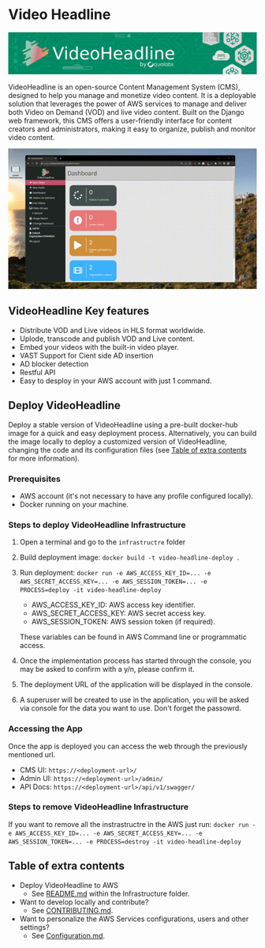 # Video Headline

![¡](docs/videoheadline_banner.jpg)

VideoHeadline is an open-source Content Management System (CMS), designed to help you manage and monetize video content. It is a deployable solution that leverages the power of AWS services to manage and deliver both Video on Demand (VOD) and live video content. Built on the Django web framework, this CMS offers a user-friendly interface for content creators and administrators, making it easy to organize, publish and monitor video content.

![Videoheadline Demo](docs/videoheadline.gif)

## VideoHeadline Key features
* Distribute VOD and Live videos in HLS format worldwide.
* Uplode, transcode and publish VOD and Live content.
* Embed your videos with the built-in video player.
* VAST Support for Cient side AD insertion
* AD blocker detection
* Restful API
* Easy to desploy in your AWS account with just 1 command.

## Deploy VideoHeadline

Deploy a stable version of VideoHeadline using a pre-built docker-hub image for a quick and easy deployment process.
Alternatively, you can build the image locally to deploy a customized version of VideoHeadline, changing the code and its configuration files (see [Table of extra contents](#table-of-extra-contents) for more information).

### Prerequisites

- AWS account (it's not necessary to have any profile configured locally).
- Docker running on your machine.

### Steps to deploy VideoHeadline Infrastructure

1. Open a terminal and go to the `infrastructre` folder

2. Build deployment image: `docker build -t video-headline-deploy .`

3. Run deployment: `docker run -e AWS_ACCESS_KEY_ID=... -e AWS_SECRET_ACCESS_KEY=... -e AWS_SESSION_TOKEN=... -e PROCESS=deploy -it video-headline-deploy`

   - AWS_ACCESS_KEY_ID: AWS access key identifier.
   - AWS_SECRET_ACCESS_KEY: AWS secret access key.
   - AWS_SESSION_TOKEN: AWS session token (if required).

   These variables can be found in AWS Command line or programmatic access.

4. Once the implementation process has started through the console, you may be asked to confirm with a y/n, please confirm it.

5. The deployment URL of the application will be displayed in the console.

6. A superuser will be created to use in the application, you will be asked via console for the data you want to use. Don't forget the passowrd.
  

### Accessing the App

Once the app is deployed you can access the web through the previously mentioned url.

  * CMS UI:  `https://<deployment-url>/`
  * Admin UI:  `https://<deployment-url>/admin/`
  * API Docs:  `https://<deployment-url>/api/v1/swagger/`

### Steps to remove VideoHeadline Infrastructure

If you want to remove all the instrastructre in the AWS just run: `docker run -e AWS_ACCESS_KEY_ID=... -e AWS_SECRET_ACCESS_KEY=... -e AWS_SESSION_TOKEN=... -e PROCESS=destroy -it video-headline-deploy`

## Table of extra contents

- Deploy VideoHeadline to AWS
  - See [README.md](infrastructure/README.md) within the Infrastructure folder.
- Want to develop locally and contribute?
  - See [CONTRIBUTING.md](CONTRIBUTING.md).
- Want to personalize the AWS Services configurations, users and other settings?
  - See [Configuration.md](CONFIGURATION.md).
